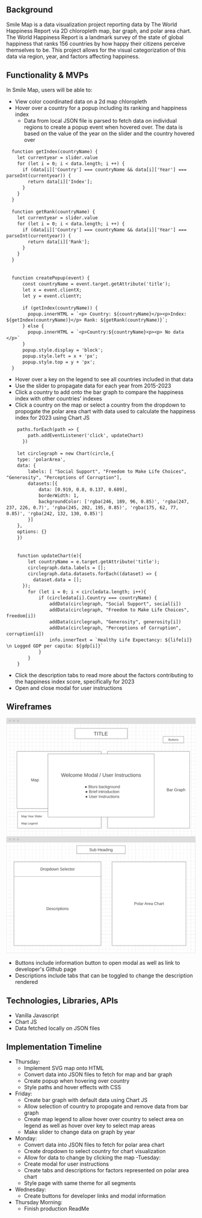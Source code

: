 ## Background
Smile Map is a data visualization project reporting data by The World Happiness Report via 2D chloropleth map, bar graph, and polar area chart. The World Happiness Report is a landmark survey of the state of global happiness that ranks 156 countries by how happy their citizens perceive themselves to be. This project allows for the visual categorization of this data via region, year, and factors affecting happiness. 

## Functionality & MVPs
In Smile Map, users will be able to:
- View color coordinated data on a 2d map chloropleth
- Hover over a country for a popup including its ranking and happiness index
    - Data from local JSON file is parsed to fetch data on individual regions to create a popup event when hovered over. The data is based on the value of the year on the slider and the country hovered over
``` 
  function getIndex(countryName) {
    let currentyear = slider.value
    for (let i = 0; i < data.length; i ++) {
      if (data[i]['Country'] === countryName && data[i]['Year'] === parseInt(currentyear)) {
        return data[i]['Index'];
      }
    }
  }

  function getRank(countryName) {
    let currentyear = slider.value
    for (let i = 0; i < data.length; i ++) {
      if (data[i]['Country'] === countryName && data[i]['Year'] === parseInt(currentyear)) {
        return data[i]['Rank'];
      }
    }
  }


  function createPopup(event) {
      const countryName = event.target.getAttribute('title');
      let x = event.clientX;  
      let y = event.clientY; 

      if (getIndex(countryName)) {
        popup.innerHTML = `<p> Country: ${countryName}</p><p>Index: ${getIndex(countryName)}</p> Rank: ${getRank(countryName)}`;
      } else {
        popup.innerHTML = `<p>Country:${countryName}<p><p> No data </p>`
      }
      popup.style.display = 'block';
      popup.style.left = x + 'px';
      popup.style.top = y + 'px';
  }
``` 
- Hover over a key on the legend to see all countries included in that data
- Use the slider to propagate data for each year from 2015-2023
- Click a country to add onto the bar graph to compare the happiness index with other countries' indexes
- Click a country on the map or select a country from the dropdown to propogate the polar area chart with data used to calculate the happiness index for 2023 using Chart JS
```
    paths.forEach(path => {
        path.addEventListener('click', updateChart)
      })

    let circlegraph = new Chart(circle,{
    type: 'polarArea',
    data: {
        labels: [ "Social Support", "Freedom to Make Life Choices", "Generosity", "Perceptions of Corruption"],
        datasets:[{
            data: [0.919, 0.8, 0.137, 0.689],
            borderWidth: 1,
            backgroundColor: ['rgba(246, 189, 96, 0.85)', 'rgba(247, 237, 226, 0.7)', 'rgba(245, 202, 195, 0.85)', 'rgba(175, 62, 77, 0.85)', 'rgba(242, 132, 130, 0.85)']
        }]
    },
    options: {}
    })


    function updateChart(e){
        let countryName = e.target.getAttribute('title');
        circlegraph.data.labels = [];
        circlegraph.data.datasets.forEach((dataset) => {
          dataset.data = [];
      });
        for (let i = 0; i < circledata.length; i++){
            if (circledata[i].Country === countryName) {
                addData(circlegraph, "Social Support", social[i])
                addData(circlegraph, "Freedom to Make Life Choices", freedom[i])
                addData(circlegraph, "Generosity", generosity[i])
                addData(circlegraph, "Perceptions of Corruption", corruption[i])
                info.innerText = `Healthy Life Expectancy: ${life[i]} \n Logged GDP per capita: ${gdp[i]}`
            }
        }
    }
```
- Click the description tabs to read more about the factors contributing to the happiness index score, specifically for 2023
- Open and close modal for user instructions 

## Wireframes
![Alt-text](wireframe1.png)
![Alt-text](wireframe2.png)

- Buttons include information button to open modal as well as link to developer's Github page
- Descriptions include tabs that can be toggled to change the description rendered 

## Technologies, Libraries, APIs
- Vanilla Javascript
- Chart JS
- Data fetched locally on JSON files

## Implementation Timeline
- Thursday: 
    - Implement SVG map onto HTML
    - Convert data into JSON files to fetch for map and bar graph
    - Create popup when hovering over country
    - Style paths and hover effects with CSS 
- Friday: 
    - Create bar graph with default data using Chart JS
    - Allow selection of country to propogate and remove data from bar graph
    - Create map legend to allow hover over country to select area on legend as well as hover over key to select map areas
    - Make slider to change data on graph by year
- Monday: 
    - Convert data into JSON files to fetch for polar area chart
    - Create dropdown to select country for chart visualization
    - Allow for data to change by clicking the map 
-Tuesday: 
    - Create modal for user instructions
    - Create tabs and descriptions for factors represented on polar area chart
    - Style page with same theme for all segments
- Wednesday: 
    - Create buttons for developer links and modal information
- Thursday Morning: 
    - Finish production ReadMe
